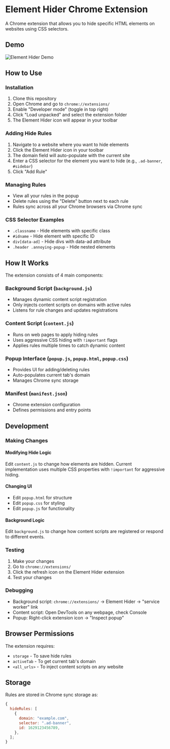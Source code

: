 # Element Hider Chrome Extension

A Chrome extension that allows you to hide specific HTML elements on websites using CSS selectors.

## Demo

![Element Hider Demo](demo.gif)

## How to Use

### Installation

1. Clone this repository
2. Open Chrome and go to `chrome://extensions/`
3. Enable "Developer mode" (toggle in top right)
4. Click "Load unpacked" and select the extension folder
5. The Element Hider icon will appear in your toolbar

### Adding Hide Rules

1. Navigate to a website where you want to hide elements
2. Click the Element Hider icon in your toolbar
3. The domain field will auto-populate with the current site
4. Enter a CSS selector for the element you want to hide (e.g., `.ad-banner`, `#sidebar`)
5. Click "Add Rule"

### Managing Rules

- View all your rules in the popup
- Delete rules using the "Delete" button next to each rule
- Rules sync across all your Chrome browsers via Chrome sync

### CSS Selector Examples

- `.classname` - Hide elements with specific class
- `#idname` - Hide element with specific ID
- `div[data-ad]` - Hide divs with data-ad attribute
- `.header .annoying-popup` - Hide nested elements

## How It Works

The extension consists of 4 main components:

### Background Script (`background.js`)

- Manages dynamic content script registration
- Only injects content scripts on domains with active rules
- Listens for rule changes and updates registrations

### Content Script (`content.js`)

- Runs on web pages to apply hiding rules
- Uses aggressive CSS hiding with `!important` flags
- Applies rules multiple times to catch dynamic content

### Popup Interface (`popup.js`, `popup.html`, `popup.css`)

- Provides UI for adding/deleting rules
- Auto-populates current tab's domain
- Manages Chrome sync storage

### Manifest (`manifest.json`)

- Chrome extension configuration
- Defines permissions and entry points

## Development

### Making Changes

#### Modifying Hide Logic

Edit `content.js` to change how elements are hidden. Current implementation uses multiple CSS properties with `!important` for aggressive hiding.

#### Changing UI

- Edit `popup.html` for structure
- Edit `popup.css` for styling
- Edit `popup.js` for functionality

#### Background Logic

Edit `background.js` to change how content scripts are registered or respond to different events.

### Testing

1. Make your changes
2. Go to `chrome://extensions/`
3. Click the refresh icon on the Element Hider extension
4. Test your changes

### Debugging

- Background script: `chrome://extensions/` → Element Hider → "service worker" link
- Content script: Open DevTools on any webpage, check Console
- Popup: Right-click extension icon → "Inspect popup"

## Browser Permissions

The extension requires:

- `storage` - To save hide rules
- `activeTab` - To get current tab's domain
- `<all_urls>` - To inject content scripts on any website

## Storage

Rules are stored in Chrome sync storage as:

```javascript
{
  hideRules: [
    {
      domain: "example.com",
      selector: ".ad-banner",
      id: 1629123456789,
    },
  ];
}
```
